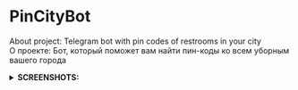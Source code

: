 # PinCityBot
About project: Telegram bot with pin codes of restrooms in your city \
О проекте: Бот, который поможет вам найти пин-коды ко всем уборным вашего города

<details>
<summary><b>SCREENSHOTS:</b></summary>

| ![Starting conversation](/pictures/1.jpg "Starting conversation") |
| :--: |
| *Starting conversation* |
</details>